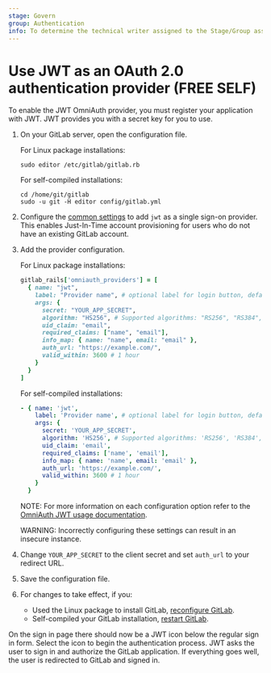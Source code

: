 ```yaml
---
stage: Govern
group: Authentication
info: To determine the technical writer assigned to the Stage/Group associated with this page, see https://about.gitlab.com/handbook/product/ux/technical-writing/#assignments
---
```


# Use JWT as an OAuth 2.0 authentication provider **(FREE SELF)**

To enable the JWT OmniAuth provider, you must register your application with JWT.
JWT provides you with a secret key for you to use.

1. On your GitLab server, open the configuration file.

   For Linux package installations:

   ```shell
   sudo editor /etc/gitlab/gitlab.rb
   ```

   For self-compiled installations:

   ```shell
   cd /home/git/gitlab
   sudo -u git -H editor config/gitlab.yml
   ```

1. Configure the [common settings](../../integration/omniauth.md#configure-common-settings)
   to add `jwt` as a single sign-on provider. This enables Just-In-Time
   account provisioning for users who do not have an existing GitLab account.
1. Add the provider configuration.

   For Linux package installations:

   ```ruby
   gitlab_rails['omniauth_providers'] = [
     { name: "jwt",
       label: "Provider name", # optional label for login button, defaults to "Jwt"
       args: {
         secret: "YOUR_APP_SECRET",
         algorithm: "HS256", # Supported algorithms: "RS256", "RS384", "RS512", "ES256", "ES384", "ES512", "HS256", "HS384", "HS512"
         uid_claim: "email",
         required_claims: ["name", "email"],
         info_map: { name: "name", email: "email" },
         auth_url: "https://example.com/",
         valid_within: 3600 # 1 hour
       }
     }
   ]
   ```

   For self-compiled installations:

   ```yaml
   - { name: 'jwt',
       label: 'Provider name', # optional label for login button, defaults to "Jwt"
       args: {
         secret: 'YOUR_APP_SECRET',
         algorithm: 'HS256', # Supported algorithms: 'RS256', 'RS384', 'RS512', 'ES256', 'ES384', 'ES512', 'HS256', 'HS384', 'HS512'
         uid_claim: 'email',
         required_claims: ['name', 'email'],
         info_map: { name: 'name', email: 'email' },
         auth_url: 'https://example.com/',
         valid_within: 3600 # 1 hour
       }
     }
   ```

   NOTE:
   For more information on each configuration option refer to
   the [OmniAuth JWT usage documentation](https://github.com/mbleigh/omniauth-jwt#usage).

   WARNING:
   Incorrectly configuring these settings can result in an insecure instance.

1. Change `YOUR_APP_SECRET` to the client secret and set `auth_url` to your redirect URL.
1. Save the configuration file.
1. For changes to take effect, if you:
   - Used the Linux package to install GitLab, [reconfigure GitLab](../restart_gitlab.md#reconfigure-a-linux-package-installation).
   - Self-compiled your GitLab installation, [restart GitLab](../restart_gitlab.md#self-compiled-installations).

On the sign in page there should now be a JWT icon below the regular sign in form.
Select the icon to begin the authentication process. JWT asks the user to
sign in and authorize the GitLab application. If everything goes well, the user
is redirected to GitLab and signed in.

<!-- ## Troubleshooting

Include any troubleshooting steps that you can foresee. If you know beforehand what issues
one might have when setting this up, or when something is changed, or on upgrading, it's
important to describe those, too. Think of things that may go wrong and include them here.
This is important to minimize requests for support, and to avoid doc comments with
questions that you know someone might ask.

Each scenario can be a third-level heading, for example `### Getting error message X`.
If you have none to add when creating a doc, leave this section in place
but commented out to help encourage others to add to it in the future. -->

